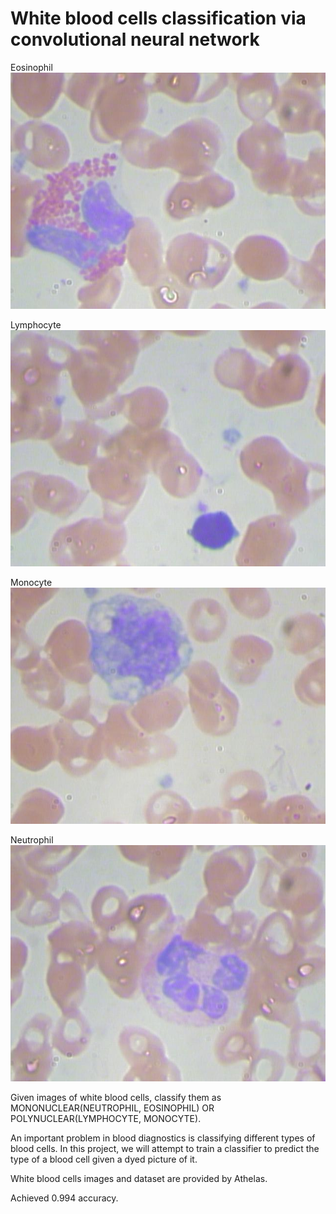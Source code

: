 # White blood cells classification via convolutional neural network

Eosinophil
<br /> 
![Pictures](Pictures/eosinophil.jpg)

Lymphocyte
<br /> 
![Pictures](Pictures/lymphocyte.jpg)

Monocyte
<br /> 
![Pictures](Pictures/monocyte.jpg)

Neutrophil
<br /> 
![Pictures](Pictures/neutrophil.jpg)

Given images of white blood cells, classify them as MONONUCLEAR(NEUTROPHIL, EOSINOPHIL) OR POLYNUCLEAR(LYMPHOCYTE, MONOCYTE).

An important problem in blood diagnostics is classifying different types of blood cells. In this project, we will attempt to train a classifier to predict the type of a blood cell given a dyed picture of it.

White blood cells images and dataset are provided by Athelas.

Achieved 0.994 accuracy.


